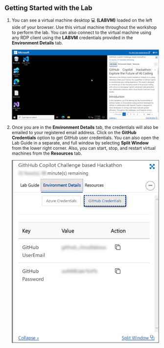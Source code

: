 ## Getting Started with the Lab

1. You can see a virtual machine desktop 💻 **(LABVM)** loaded on the left side of your browser. Use this virtual machine throughout the workshop to perform the lab. You can also connect to the virtual machine using any RDP client using the **LABVM** credentials provided in the **Environment Details** tab.

    ![](../../media/env-ready.png)

1. Once you are in the **Environment Details** tab, the credentials will also be emailed to your registered email address. Click on the **GitHub Credentials** option to get GitHub user credentials. You can also open the Lab Guide in a separate, and full window by selecting **Split Window** from the lower right corner. Also, you can start, stop, and restart virtual machines from the **Resources** tab.

    ![](../../media/git-creds.png)
